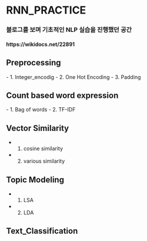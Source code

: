 # RNN_PRACTICE

<h3>블로그를 보며 기초적인 NLP 실습을 진행했던 공간</h3>
<h4>https://wikidocs.net/22891</h4>

<h2>Preprocessing</h2>
- 1. Integer_encodig 
- 2. One Hot Encoding 
- 3. Padding 

<h2>Count based word expression </h2>
- 1. Bag of words 
- 2. TF-IDF 

## Vector Similarity
- 1. cosine similarity
- 2. various similarity

## Topic Modeling
- 1. LSA
- 2. LDA


## Text_Classification
